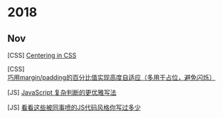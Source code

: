 # 2018

## Nov

[CSS] [Centering in CSS](https://css-tricks.com/centering-css-complete-guide/)

[CSS] [巧用margin/padding的百分比值实现高度自适应（多用于占位，避免闪烁）](https://segmentfault.com/a/1190000004231995)


[JS] [JavaScript 复杂判断的更优雅写法](https://juejin.im/post/5bdfef86e51d453bf8051bf8)

[JS] [看看这些被同事喷的JS代码风格你写过多少](https://juejin.im/post/5becf928f265da61380ec986)